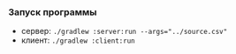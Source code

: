 ### Запуск программы

- сервер: `./gradlew :server:run --args="../source.csv"`
- клиент: `./gradlew :client:run`
